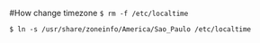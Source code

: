 #How change timezone
`$ rm -f /etc/localtime`

`$ ln -s /usr/share/zoneinfo/America/Sao_Paulo /etc/localtime`
